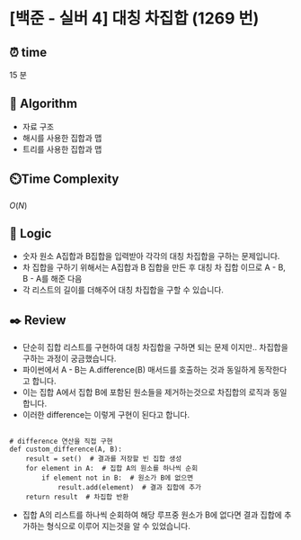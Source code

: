 # [백준 - 실버 4] 대칭 차집합 (1269 번)

## ⏰  **time**

15 분

## :pushpin: **Algorithm**

- 자료 구조
- 해시를 사용한 집합과 맵
- 트리를 사용한 집합과 맵

## ⏲️**Time Complexity**

$O(N)$

## :round_pushpin: **Logic**

- 숫자 원소 A집합과 B집합을 입력받아 각각의 대칭 차집합을 구하는 문제입니다.
- 차 집합을 구하기 위해서는 A집합과 B 집합을 만든 후 대칭 차 집합 이므로 A - B, B - A를 해준 다음
- 각 리스트의 길이를 더해주어 대칭 차집합을 구할 수 있습니다.

## :black_nib: **Review**

- 단순히 집합 리스트를 구현하여 대칭 차집합을 구하면 되는 문제 이지만.. 차집합을 구하는 과정이 궁금했습니다.
- 파이썬에서 A - B는 A.difference(B) 매서드를 호출하는 것과 동일하게 동작한다고 합니다.
- 이는 집합 A에서 집합 B에 포함된 원소들을 제거하는것으로 차집합의 로직과 동일합니다.
- 이러한 difference는 이렇게 구현이 된다고 합니다.

```commandline

# difference 연산을 직접 구현
def custom_difference(A, B):
    result = set()  # 결과를 저장할 빈 집합 생성
    for element in A:  # 집합 A의 원소를 하나씩 순회
        if element not in B:  # 원소가 B에 없으면
            result.add(element)  # 결과 집합에 추가
    return result  # 차집합 반환
```
- 집합 A의 리스트를 하나씩 순회하여 해당 루프중 원소가 B에 없다면 결과 집합에 추가하는 형식으로 이루어 지는것을 알 수 있었습니다.
